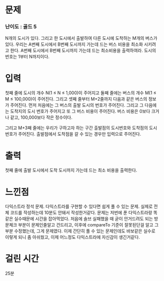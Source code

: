 # 문제

### 난이도 : 골드 5

N개의 도시가 있다. 그리고 한 도시에서 출발하여 다른 도시에 도착하는 M개의 버스가 있다. 우리는 A번째 도시에서 B번째 도시까지 가는데 드는 버스 비용을 최소화 시키려고 한다. A번째 도시에서 B번째 도시까지 가는데 드는 최소비용을 출력하여라. 도시의 번호는 1부터 N까지이다.

# 입력

첫째 줄에 도시의 개수 N(1 ≤ N ≤ 1,000)이 주어지고 둘째 줄에는 버스의 개수 M(1 ≤ M ≤ 100,000)이 주어진다. 그리고 셋째 줄부터 M+2줄까지 다음과 같은 버스의 정보가 주어진다. 먼저 처음에는 그 버스의 출발 도시의 번호가 주어진다. 그리고 그 다음에는 도착지의 도시 번호가 주어지고 또 그 버스 비용이 주어진다. 버스 비용은 0보다 크거나 같고, 100,000보다 작은 정수이다.

그리고 M+3째 줄에는 우리가 구하고자 하는 구간 출발점의 도시번호와 도착점의 도시번호가 주어진다. 출발점에서 도착점을 갈 수 있는 경우만 입력으로 주어진다.

# 출력

첫째 줄에 출발 도시에서 도착 도시까지 가는데 드는 최소 비용을 출력한다.

# 느낀점

다익스트라 정석 문제. 다익스트라를 구현할 수 있다면 쉽게 풀 수 있는 문제. 실제로 전체 코드를 작성하는데 10분도 안돼서 작성한거같다. 문제는 저번에 푼 다익스트라랑 똑같은 실수때문에 시간을 잡아먹었다. 처음에 솔브 실패했을 때 굳이 안거드려도 되는 방문체크 부분이 문제인줄알고 건드리고, 이후에 compareTo 기준이 잘못된단걸 알고 그부분 수정했는데, 그게 문제였다. 이제 간단히 풀 수 있는 문제인데도 바보같은 실수로 이렇게 되니 좀 아쉬웠고, 이제 어느정도 다익스트라에 자신감이 생긴거같다.

# 걸린 시간

25분

